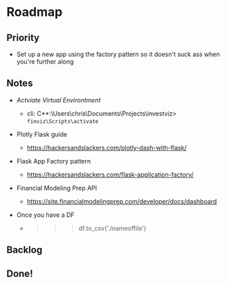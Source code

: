 # Roadmap

## Priority
* Set up a new app using the factory pattern so it doesn't suck ass when you're further along

## Notes
* *Actviate Virtual Environtment*
  * cli: C**:\Users\chris\Documents\Projects\investviz> `finviz\Scripts\activate`

* Plotly Flask guide
  * https://hackersandslackers.com/plotly-dash-with-flask/
  
* Flask App Factory pattern
  * https://hackersandslackers.com/flask-application-factory/

* Financial Modeling Prep API
  * https://site.financialmodelingprep.com/developer/docs/dashboard

* Once you have a DF
  * >>> df.to_csv('./nameoffile') 

## Backlog


## Done!